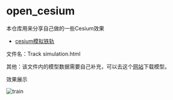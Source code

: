 # open_cesium

本仓库用来分享自己做的一些Cesium效果

- [cesium模拟铁轨](https://www.jianshu.com/p/757c44fdad1b)

文件名：Track simulation.html

其他：该文件内的模型数据需要自己补充，可以去这个[网站](https://sketchfab.com/3d-models?date=week&features=downloadable&ref=download_page&sort_by=-likeCount)下载模型。

效果展示

![train](https://cdn.jsdelivr.net/gh/emhui/oss@master/uPic/lxieypx;.gif)



